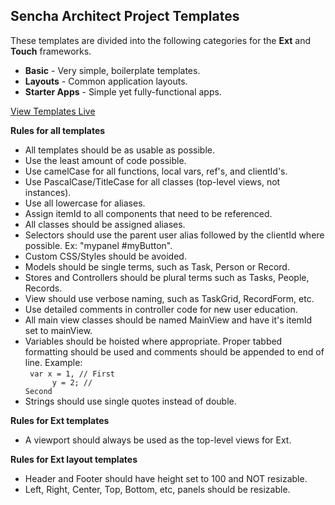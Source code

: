 Sencha Architect Project Templates
----------------------------------

These templates are divided into the following categories for the **Ext** and **Touch** frameworks.

- **Basic** - Very simple, boilerplate templates.
- **Layouts** - Common application layouts.
- **Starter Apps** - Simple yet fully-functional apps.

[View Templates Live](http://exsurgo.github.io/ProjectTemplates/index.html)


**Rules for all templates**

- All templates should be as usable as possible.
- Use the least amount of code possible.
- Use camelCase for all functions, local vars, ref's, and clientId's.
- Use PascalCase/TitleCase for all classes (top-level views, not instances).
- Use all lowercase for aliases.
- Assign itemId to all components that need to be referenced.
- All classes should be assigned aliases.
- Selectors should use the parent user alias followed by the clientId where possible.  Ex: "mypanel #myButton".
- Custom CSS/Styles should be avoided.  
- Models should be single terms, such as Task, Person or Record.
- Stores and Controllers should be plural terms such as Tasks, People, Records.
- View should use verbose naming, such as TaskGrid, RecordForm, etc.
- Use detailed comments in controller code for new user education.
- All main view classes should be named MainView and have it's itemId set to mainView.
- Variables should be hoisted where appropriate. Proper tabbed formatting should be used and comments should be appended to end of line.  Example:
	<br/>
	<code>
		var x = 1,	// First<br/>
		&nbsp;&nbsp;&nbsp;&nbsp;&nbsp;y = 2;	// Second
	</code>
- Strings should use single quotes instead of double.

**Rules for Ext templates**
- A viewport should always be used as the top-level views for Ext.  

**Rules for Ext layout templates**
- Header and Footer should have height set to 100 and NOT resizable.
- Left, Right, Center, Top, Bottom, etc, panels should be resizable.

